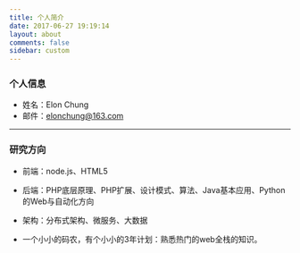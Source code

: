 ```yaml
---
title: 个人简介
date: 2017-06-27 19:19:14
layout: about
comments: false
sidebar: custom
---
```



### 个人信息

- 姓名：Elon Chung
- 邮件：elonchung@163.com

--- 

### 研究方向


- 前端：node.js、HTML5
- 后端：PHP底层原理、PHP扩展、设计模式、算法、Java基本应用、Python的Web与自动化方向
- 架构：分布式架构、微服务、大数据

- 一个小小的码农，有个小小的3年计划：熟悉热门的web全栈的知识。